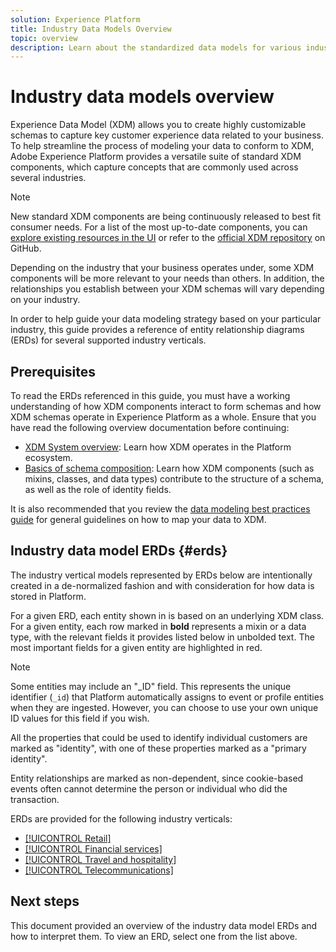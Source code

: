 ```yaml
---
solution: Experience Platform
title: Industry Data Models Overview
topic: overview
description: Learn about the standardized data models for various industry verticals that can be constructed using standard Experience Data Model (XDM) components.
---
```


# Industry data models overview

Experience Data Model (XDM) allows you to create highly customizable schemas to capture key customer experience data related to your business. To help streamline the process of modeling your data to conform to XDM, Adobe Experience Platform provides a versatile suite of standard XDM components, which capture concepts that are commonly used across several industries.

>[!NOTE]
>
>New standard XDM components are being continuously released to best fit consumer needs. For a list of the most up-to-date components, you can [explore existing resources in the UI](../../ui/explore.md) or refer to the [official XDM repository](https://github.com/adobe/xdm/tree/master/components) on GitHub.

Depending on the industry that your business operates under, some XDM components will be more relevant to your needs than others. In addition, the relationships you establish between your XDM schemas will vary depending on your industry.

In order to help guide your data modeling strategy based on your particular industry, this guide provides a reference of entity relationship diagrams (ERDs) for several supported industry verticals.

## Prerequisites

To read the ERDs referenced in this guide, you must have a working understanding of how XDM components interact to form schemas and how XDM schemas operate in Experience Platform as a whole. Ensure that you have read the following overview documentation before continuing:

* [XDM System overview](../../home.md): Learn how XDM operates in the Platform ecosystem.
* [Basics of schema composition](../../schema/composition.md): Learn how XDM components (such as mixins, classes, and data types) contribute to the structure of a schema, as well as the role of identity fields.

It is also recommended that you review the [data modeling best practices guide](../../schema/best-practices.md) for general guidelines on how to map your data to XDM.

## Industry data model ERDs {#erds}

The industry vertical models represented by ERDs below are intentionally created in a de-normalized fashion and with consideration for how data is stored in Platform.

For a given ERD, each entity shown in is based on an underlying XDM class. For a given entity, each row marked in **bold** represents a mixin or a data type, with the relevant fields it provides listed below in unbolded text. The most important fields for a given entity are highlighted in red.

>[!NOTE]
>
>Some entities may include an "_ID" field. This represents the unique identifier (`_id`) that Platform automatically assigns to event or profile entities when they are ingested. However, you can choose to use your own unique ID values for this field if you wish.

All the properties that could be used to identify individual customers are marked as "identity", with one of these properties marked as a "primary identity".

Entity relationships are marked as non-dependent, since cookie-based events often cannot determine the person or individual who did the transaction.

ERDs are provided for the following industry verticals:

* [[!UICONTROL Retail]](./retail.md)
* [[!UICONTROL Financial services]](./financial.md)
* [[!UICONTROL Travel and hospitality]](./travel-hospitality.md)
* [[!UICONTROL Telecommunications]](./telecom.md)

## Next steps

This document provided an overview of the industry data model ERDs and how to interpret them. To view an ERD, select one from the list above.